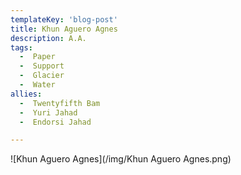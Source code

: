 ```yaml
---
templateKey: 'blog-post'
title: Khun Aguero Agnes
description: A.A.
tags:
  -  Paper
  -  Support
  -  Glacier
  -  Water
allies:
  -  Twentyfifth Bam
  -  Yuri Jahad
  -  Endorsi Jahad

---
```

![Khun Aguero Agnes](/img/Khun Aguero Agnes.png)
